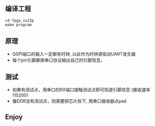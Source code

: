 ## 编译工程

```shell
cd fpga_vu13p
make program
```

## 原理

* QSPI端口的输入一定都有时钟, 以此作为时钟源驱动UART发生器
* 每个pin引脚都按串口协议输出自己的引脚信息。

## 测试

* 如果有测试点，用串口的RX端口接触测试点即可知道引脚信息 (接收速率115200)
* 像DDR没有测试点，则需要把芯片拆下, 用串口接收器点pad

## Enjoy


